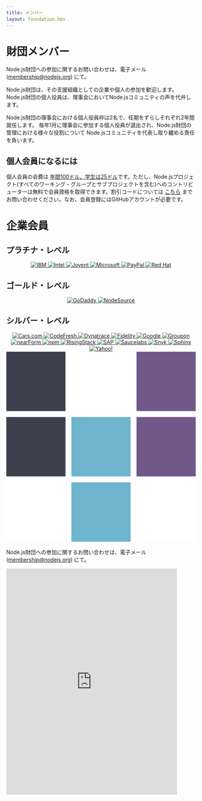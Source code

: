 ```yaml
---
title: メンバー
layout: foundation.hbs
---
```

<!--
# Foundation Members

To request information on joining the Node.js Foundation, please email
[membership@nodejs.org](mailto:membership@nodejs.org).

Node.js Foundation Membership is open to businesses and individuals as a
member-supported organization. The Node.js Foundation Individual Director is the
Node.js project’s community voice on the board. There are two individual
directors that sit on the Node.js Foundation board and each serves a two-year,
staggered term. Individual members elect a representative to the Board of
Directors in January of each year who are responsible for representing the
diverse needs of the Node.js community in the administration of the Node.js
Foundation.
-->
# 財団メンバー

Node.js財団への参加に関するお問い合わせは、電子メール ([membership@nodejs.org](mailto:membership@nodejs.org)) にて。

Node.js財団は、その支援組織としての企業や個人の参加を歓迎します。
Node.js財団の個人役員は、理事会においてNode.jsコミュニティの声を代弁します。

Node.js財団の理事会における個人役員枠は2名で、任期をずらしそれぞれ2年間就任します。
毎年1月に理事会に参加する個人役員が選出され、Node.js財団の管理における様々な役割について Node.jsコミュニティを代表し取り纏める責任を負います。


<!--
## Becoming an Individual Member

Individual membership costs [$100 a year, or $25 for students](https://identity.linuxfoundation.org/user?destination=pid/99). Contributors to the Node.js project, including all Working Groups and sub-projects, are eligible for free membership. Please [contact us](mailto:membership@nodejs.org) for discount codes. You are required to have a GitHub account to register.

### What’s the benefit of being an Individual Member?
 - You have a vote and voice on the Node.js Foundation Board of Directors
 through the two above-mentioned elected Individual Membership Directors.
 - 20% off regular price registration to Node Interactive 2017
-->

## 個人会員になるには

個人会員の会費は [年間100ドル、学生は25ドル](https://identity.linuxfoundation.org/user?destination=pid/99)です。ただし、Node.jsプロジェクト(すべてのワーキング・グループとサブプロジェクトを含む)へのコントリビューターは無料で会員資格を取得できます。割引コードについては [こちら](mailto:membership@nodejs.org) までお問い合わせください。なお、会員登録にはGitHubアカウントが必要です。


<!--
# Corporate Members
## Platinum
-->
# 企業会員
## プラチナ・レベル

<div style="text-align:center;">
<a target="_new" class="imagelink" href="http://ibm.com">
  <img alt="IBM" class="memberlogo" src="/static/images/foundation/ibmLogo.png" />
</a>
<a target="_new" class="imagelink" href="http://intel.com">
  <img alt="Intel" class="memberlogo" src="/static/images/foundation/intelLogo.png" />
</a>
<a target="_new" class="imagelink" href="//joyent.com">
  <img alt="Joyent" class="memberlogo" src="/static/images/foundation/joyentLogo.svg" />
</a>
<a target="_new" class="imagelink" href="//microsoft.com">
  <img alt="Microsoft" class="memberlogo" src="/static/images/foundation/microsoftLogo.png" />
</a>

<a target="_new" class="imagelink" href="//paypal.com">
  <img alt="PayPal" class="memberlogo" src="/static/images/foundation/paypalLogo.png" />
</a>
<a target="_new" class="imagelink" href="//redhat.com">
  <img alt="Red Hat" class="memberlogo" src="/static/images/foundation/redhatLogo.png" />
</a>
</div>

<!--
## Gold
-->
## ゴールド・レベル

<div style="text-align:center;">
<a target="_new" class="imagelink" href="//godaddy.com">
  <img alt="GoDaddy" class="memberlogo" src="/static/images/foundation/godaddyLogo.png" />
</a>
<a target="_new" class="imagelink" href="//nodesource.com">
  <img alt="NodeSource" class="memberlogo" src="/static/images/foundation/nodesourceLogo.png" />
</a>
</div>

<!--
## Silver
-->
## シルバー・レベル

<div style="text-align:center;">
<a target="_new" class="imagelink" href="http://cars.com">
  <img alt="Cars.com" class="memberlogo" src="/static/images/foundation/cars.png" />
</a>
<a target="_new" class="imagelink" href="http://codefresh.io">
  <img alt="CodeFresh" class="memberlogo" src="/static/images/foundation/codefreshLogo.png" />
</a>
<a target="_new" class="imagelink" href="https://www.dynatrace.com">
  <img alt="Dynatrace" class="memberlogo" src="/static/images/foundation/dynatrace.png" />
</a>
<a target="_new" class="imagelink" href="//fidelity.com">
  <img alt="Fidelity" class="memberlogo" src="/static/images/foundation/fidelityLogo.png" />
</a>
<a target="_new" class="imagelink" href="https://google.com">
  <img alt="Google" class="memberlogo" src="/static/images/foundation/googleLogo.png" />
</a>
<a target="_new" class="imagelink" href="//groupon.com">
  <img alt="Groupon" class="memberlogo" src="/static/images/foundation/grouponLogo.png" />
</a>
<a target="_new" class="imagelink" href="http://nearform.com">
  <img alt="nearForm" class="memberlogo" src="/static/images/foundation/nearformLogo.png" />
</a>
<a target="_new" class="imagelink" href="//npmjs.org">
  <img alt="npm" class="memberlogo" src="/static/images/foundation/npmLogo.png" />
</a>
<a target="_new" class="imagelink" href="//risingstack.com">
  <img alt="RisingStack" class="memberlogo" src="/static/images/foundation/risingstack_logo.png" />
</a>
<a target="_new" class="imagelink" href="http://sap.com">
  <img alt="SAP" class="memberlogo" src="/static/images/foundation/sapLogo.png" />
</a>
<a target="_new" class="imagelink" href="//saucelabs.com">
  <img alt="Saucelabs" class="memberlogo" src="/static/images/foundation/saucelabsLogo.png" />
</a>
<a target="_new" class="imagelink" href="//snyk.com">
  <img alt="Snyk" class="memberlogo" src="/static/images/foundation/snyk.png" />
</a>
<a target="_new" class="imagelink" href="http://sphinx.sg/">
  <img alt="Sphinx" class="memberlogo" src="/static/images/foundation/sphinx.png" />
</a>
<a target="_new" class="imagelink" href="//yahoo.com">
  <img alt="Yahoo!" class="memberlogo" src="/static/images/foundation/yahoo.png" />
</a>
<a target="_new" class="imagelink" href="//yld.io">
  <img alt="yld!" class="memberlogo" src="/static/images/foundation/yldLogo.png" />
</a>
</div>

<!--
To request information on joining the Node.js Foundation, please email
[membership@nodejs.org](mailto:membership@nodejs.org).
-->
Node.js財団への参加に関するお問い合わせは、電子メール ([membership@nodejs.org](mailto:membership@nodejs.org)) にて。

<iframe class="center"
 src="https://go.pardot.com/l/6342/2015-05-15/2cnz97"
 frameborder="0" marginwidth="0" marginheight="0"
 style="width:90%;height:600px;"
 >
</iframe>
